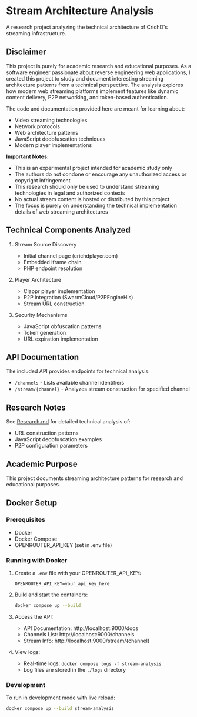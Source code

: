 # Stream Architecture Analysis
A research project analyzing the technical architecture of CrichD's streaming infrastructure.

## Disclaimer
This project is purely for academic research and educational purposes. As a software engineer passionate about reverse engineering web applications, I created this project to study and document interesting streaming architecture patterns from a technical perspective. The analysis explores how modern web streaming platforms implement features like dynamic content delivery, P2P networking, and token-based authentication.

The code and documentation provided here are meant for learning about:
- Video streaming technologies
- Network protocols
- Web architecture patterns
- JavaScript deobfuscation techniques
- Modern player implementations

**Important Notes:**
- This is an experimental project intended for academic study only
- The authors do not condone or encourage any unauthorized access or copyright infringement
- This research should only be used to understand streaming technologies in legal and authorized contexts
- No actual stream content is hosted or distributed by this project
- The focus is purely on understanding the technical implementation details of web streaming architectures

## Technical Components Analyzed
1. Stream Source Discovery
   - Initial channel page (crichdplayer.com)
   - Embedded iframe chain
   - PHP endpoint resolution

2. Player Architecture
   - Clappr player implementation
   - P2P integration (SwarmCloud/P2PEngineHls)
   - Stream URL construction

3. Security Mechanisms
   - JavaScript obfuscation patterns
   - Token generation
   - URL expiration implementation

## API Documentation
The included API provides endpoints for technical analysis:

- `/channels` - Lists available channel identifiers
- `/stream/{channel}` - Analyzes stream construction for specified channel

## Research Notes
See [Research.md](Research.md) for detailed technical analysis of:
- URL construction patterns
- JavaScript deobfuscation examples
- P2P configuration parameters

## Academic Purpose
This project documents streaming architecture patterns for research and educational purposes.

## Docker Setup

### Prerequisites
- Docker
- Docker Compose
- OPENROUTER_API_KEY (set in .env file)

### Running with Docker
1. Create a `.env` file with your OPENROUTER_API_KEY:
   ```
   OPENROUTER_API_KEY=your_api_key_here
   ```

2. Build and start the containers:
   ```bash
   docker compose up --build
   ```

3. Access the API:
   - API Documentation: http://localhost:9000/docs
   - Channels List: http://localhost:9000/channels
   - Stream Info: http://localhost:9000/stream/{channel}

4. View logs:
   - Real-time logs: `docker compose logs -f stream-analysis`
   - Log files are stored in the `./logs` directory

### Development
To run in development mode with live reload:
```bash
docker compose up --build stream-analysis
```
